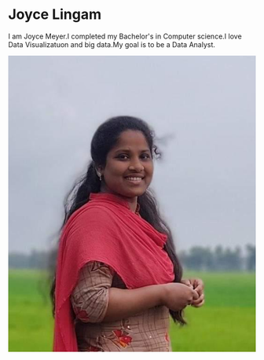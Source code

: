# Joyce Lingam
I am Joyce Meyer.I completed my Bachelor's in Computer science.I love Data Visualizatuon and big data.My goal is to be a Data Analyst.

![Click here to know about me](https://github.com/JoyceLingam/assignment2-lingam/blob/main/MyImage.jpg)